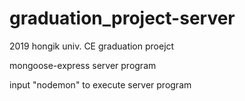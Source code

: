 # graduation_project-server

2019 hongik univ. CE graduation proejct

mongoose-express server program

input "nodemon" to execute server program


